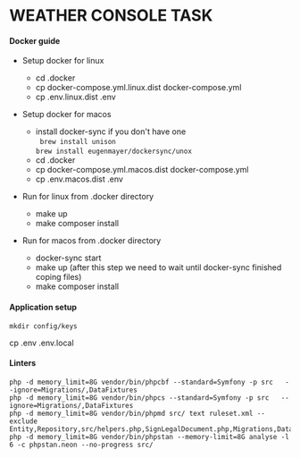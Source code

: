 # WEATHER CONSOLE TASK

#### Docker guide

* Setup docker for linux
    * cd .docker
    * cp docker-compose.yml.linux.dist docker-compose.yml
    * cp .env.linux.dist .env
    
* Setup docker for macos
    * install docker-sync if you don't have one <br/> 
     ` brew install unison`<br/>
      `brew install eugenmayer/dockersync/unox`    
    * cd .docker
    * cp docker-compose.yml.macos.dist docker-compose.yml
    * cp .env.macos.dist .env
* Run for linux from .docker directory
    * make up
    * make composer install
* Run for macos from .docker directory
    * docker-sync start
    * make up  (after this step we need to wait until docker-sync finished coping files)
    * make composer install
    

#### Application setup
```mkdir config/keys```

cp .env .env.local


#### Linters
    php -d memory_limit=8G vendor/bin/phpcbf --standard=Symfony -p src   --ignore=Migrations/,DataFixtures
    php -d memory_limit=8G vendor/bin/phpcs --standard=Symfony -p src   --ignore=Migrations/,DataFixtures
    php -d memory_limit=8G vendor/bin/phpmd src/ text ruleset.xml --exclude Entity,Repository,src/helpers.php,SignLegalDocument.php,Migrations,DataFixtures,src/Service/Datagrid,src/Service/Utils/QueryHelper,src/Service/DataFilter
    php -d memory_limit=8G vendor/bin/phpstan --memory-limit=8G analyse -l 6 -c phpstan.neon --no-progress src/
